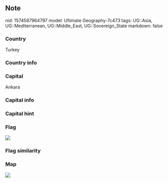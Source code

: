 ## Note
nid: 1574587964797
model: Ultimate Geography-7c473
tags: UG::Asia, UG::Mediterranean, UG::Middle_East, UG::Sovereign_State
markdown: false

### Country
Turkey

### Country info


### Capital
Ankara

### Capital info


### Capital hint


### Flag
<img src="ug-flag-turkey.svg">

### Flag similarity


### Map
<img src="ug-map-turkey.png">
